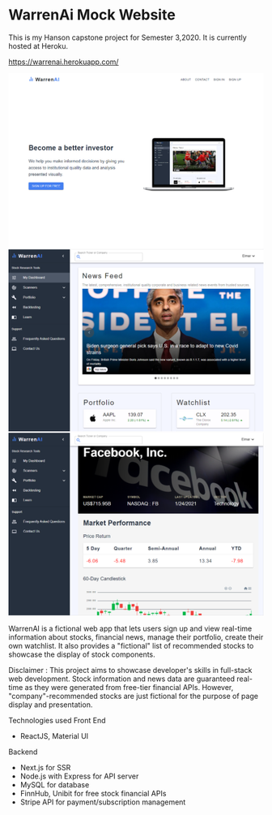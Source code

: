 # WarrenAi Mock Website

This is my Hanson capstone project for Semester 3,2020. It is currently hosted at Heroku.

https://warrenai.herokuapp.com/

![alt LandingPage](https://github.com/angelabubo/warrenai/blob/master/documentation/warrenai_home.PNG?raw=true)
![alt DashboardPage](https://github.com/angelabubo/warrenai/blob/master/documentation/warrenai_dashboard.PNG?raw=true)
![alt StockDetailPage](https://github.com/angelabubo/warrenai/blob/master/documentation/warrenai_facebook.PNG?raw=true)

WarrenAI is a fictional web app that lets users sign up and view real-time information about stocks, financial news, manage their portfolio, create their own watchlist. It also provides a "fictional" list of recommended stocks to showcase the display of stock components.

Disclaimer : This project aims to showcase developer's skills in full-stack web development. Stock information and news data are guaranteed real-time as they were generated from free-tier financial APIs. However, "company"-recommended stocks are just fictional for the purpose of page display and presentation.

Technologies used
Front End

- ReactJS, Material UI

Backend

- Next.js for SSR
- Node.js with Express for API server
- MySQL for database
- FinnHub, Unibit for free stock financial APIs
- Stripe API for payment/subscription management
